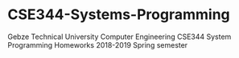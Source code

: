 # CSE344-Systems-Programming
Gebze Technical University Computer Engineering CSE344 System Programming Homeworks 2018-2019 Spring semester
